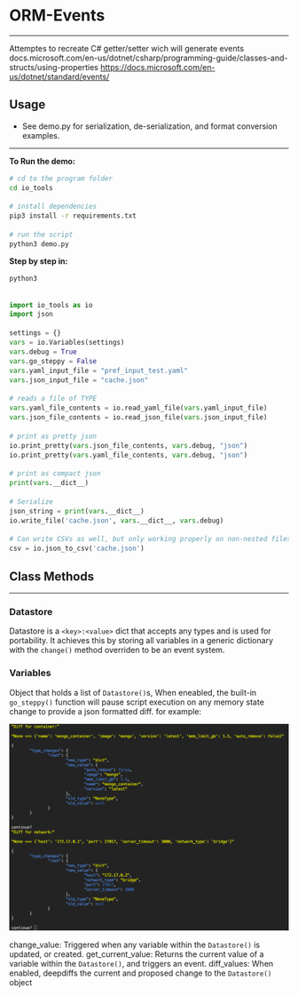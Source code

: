 # ORM-Events

___
Attemptes to recreate C# getter/setter wich will generate events
docs.microsoft.com/en-us/dotnet/csharp/programming-guide/classes-and-structs/using-properties
https://docs.microsoft.com/en-us/dotnet/standard/events/

## Usage

- See demo.py for serialization, de-serialization, and format conversion examples.
___


__To Run the demo:__

```bash
# cd to the program folder
cd io_tools

# install dependencies
pip3 install -r requirements.txt

# run the script
python3 demo.py

```

__Step by step in:__

```zsh
python3
```

```python

import io_tools as io
import json

settings = {}
vars = io.Variables(settings)
vars.debug = True
vars.go_steppy = False
vars.yaml_input_file = "pref_input_test.yaml"
vars.json_input_file = "cache.json"

# reads a file of TYPE
vars.yaml_file_contents = io.read_yaml_file(vars.yaml_input_file)
vars.json_file_contents = io.read_json_file(vars.json_input_file)

# print as pretty json
io.print_pretty(vars.json_file_contents, vars.debug, "json")
io.print_pretty(vars.yaml_file_contents, vars.debug, "json")

# print as compact json
print(vars.__dict__)

# Serialize
json_string = print(vars.__dict__) 
io.write_file('cache.json', vars.__dict__, vars.debug)

# Can write CSVs as well, but only working properly on non-nested files. WIP.
csv = io.json_to_csv('cache.json')
```

## Class Methods

___
### Datastore

 Datastore is a `<key>:<value>` dict that accepts any  types and is used for portability. It achieves this  by storing all variables in a generic dictionary  with the `change()` method overriden to be an event system.

### Variables

 Object that holds a list of `Datastore()`s,
 When eneabled, the built-in `go_steppy()` function  will pause script execution on any memory state  change to provide a json formatted diff. for example:

 ![go_steppy](go_steppy.png)

  change_value:
    Triggered when any variable within the `Datastore()`  is updated, or created.
  get_current_value:
    Returns the current value of a variable within the `Datastore()`, and triggers an event.
  diff_values:
    When enabled, deepdiffs the current and proposed change to the `Datastore()` object
